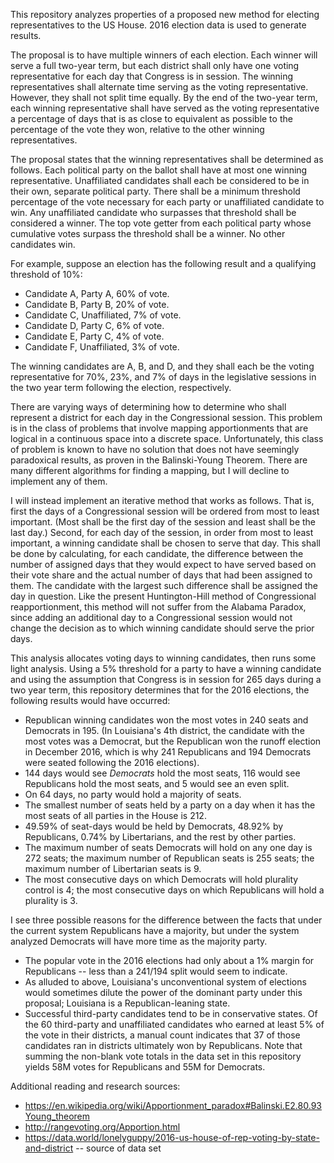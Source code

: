 This repository analyzes properties of a proposed new method for electing representatives to the US House.
2016 election data is used to generate results.

The proposal is to have multiple winners of each election.  Each winner will serve a full two-year term,
but each district shall only have one voting representative for each day that Congress is in session.
The winning representatives shall alternate time serving as the voting representative.  However, they
shall not split time equally.  By the end of the two-year term, each winning representative shall
have served as the voting representative a percentage of days that is as close to equivalent as possible
to the percentage of the vote they won, relative to the other winning representatives.

The proposal states that the winning representatives shall be determined as follows.  Each political
party on the ballot shall have at most one winning representative.  Unaffiliated candidates shall each
be considered to be in their own, separate political party.  There shall be a minimum threshold
percentage of the vote necessary for each party or unaffiliated candidate to win.  Any unaffiliated
candidate who surpasses that threshold shall be considered a winner.  The top vote getter from each
political party whose cumulative votes surpass the threshold shall be a winner.  No other candidates win.

For example, suppose an election has the following result and a qualifying threshold of 10%:
* Candidate A, Party A, 60% of vote.
* Candidate B, Party B, 20% of vote.
* Candidate C, Unaffiliated, 7% of vote.
* Candidate D, Party C, 6% of vote.
* Candidate E, Party C, 4% of vote.
* Candidate F, Unaffiliated, 3% of vote.

The winning candidates are A, B, and D, and they shall each be the voting representative for 70%,
23%, and 7% of days in the legislative sessions in the two year term following the election, respectively.

There are varying ways of determining how to determine who shall represent a district for each day in the
Congressional session.  This problem is in the class of problems that involve mapping apportionments that are logical
in a continuous space into a discrete space.  Unfortunately, this class of problem is known to have no solution
that does not have seemingly paradoxical results, as proven in the Balinski-Young Theorem.  There are many
different algorithms for finding a mapping, but I will decline to implement any of them.

I will instead implement an iterative method that works as follows.  That is, first the days of a Congressional
session will be ordered from most to least important.  (Most shall be the first day of the session and least
shall be the last day.)  Second, for each day of the session, in order from most to least important, a winning
candidate shall be chosen to serve that day.  This shall be done by calculating, for each candidate, the difference
between the number of assigned days that they would expect to have served based on their vote share and the actual
number of days that had been assigned to them.  The candidate with the largest such difference shall be assigned
the day in question.  Like the present Huntington-Hill method of Congressional reapportionment, this method will
not suffer from the Alabama Paradox, since adding an additional day to a Congressional session would not change the
decision as to which winning candidate should serve the prior days.

This analysis allocates voting days to winning candidates, then runs some light analysis.  Using a 5% threshold for
a party to have a winning candidate and using the assumption that Congress is in session for 265 days during a two year
term, this repository determines that for the 2016 elections, the following results would have occurred:
* Republican winning candidates won the most votes in 240 seats and Democrats in 195. (In Louisiana's 4th district,
the candidate with the most votes was a Democrat, but the Republican won the runoff election in December 2016, which
is why 241 Republicans and 194 Democrats were seated following the 2016 elections).
* 144 days would see _Democrats_ hold the most seats, 116 would see Republicans hold the most seats, and 5 would
see an even split.
* On 64 days, no party would hold a majority of seats.
* The smallest number of seats held by a party on a day when it has the most seats of all parties in the House is 212.
* 49.59% of seat-days would be held by Democrats, 48.92% by Republicans, 0.74% by Libertarians, and the rest by other
parties.
* The maximum number of seats Democrats will hold on any one day is 272 seats; the maximum number of Republican seats
is 255 seats; the maximum number of Libertarian seats is 9.
* The most consecutive days on which Democrats will hold plurality control is 4; the most consecutive days on
which Republicans will hold a plurality is 3.

I see three possible reasons for the difference between the facts that under the current system Republicans have a
majority, but under the system analyzed Democrats will have more time as the majority party.
* The popular vote in the 2016 elections had only about a 1% margin for Republicans -- less than a 241/194 split
would seem to indicate.
* As alluded to above, Louisiana's unconventional system of elections would sometimes dilute the power of the dominant
party under this proposal; Louisiana is a Republican-leaning state.
* Successful third-party candidates tend to be in conservative states.  Of the 60 third-party and unaffiliated
candidates who earned at least 5% of the vote in their districts, a manual count indicates that 37 of those candidates
ran in districts ultimately won by Republicans.
Note that summing the non-blank vote totals in the data set in this repository yields 58M votes for Republicans and
55M for Democrats.

Additional reading and research sources:
* https://en.wikipedia.org/wiki/Apportionment_paradox#Balinski.E2.80.93Young_theorem
* http://rangevoting.org/Apportion.html
* https://data.world/lonelyguppy/2016-us-house-of-rep-voting-by-state-and-district -- source of data set

